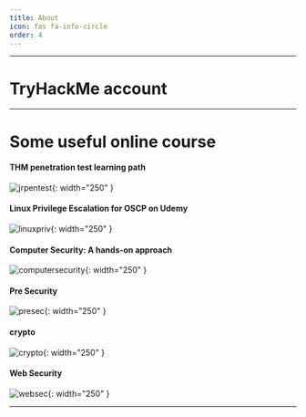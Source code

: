 ```yaml
---
title: About
icon: fas fa-info-circle
order: 4
---
```



---

# TryHackMe account
<script src="https://tryhackme.com/badge/836492"></script>

---

# Some useful online course

#### THM penetration test learning path
![jrpentest](/jrpen.png){: width="250" }

#### Linux Privilege Escalation for OSCP on Udemy
![linuxpriv](/linuxesc.jpg){: width="250" }

#### Computer Security: A hands-on approach
![computersecurity](/wenliangcomputersecurity.jpg){: width="250" }

#### Pre Security
![presec](/presec.png){: width="250" }

#### crypto
![crypto](/wenliangcrypto.jpg){: width="250" }

#### Web Security
![websec](/wenliangwebsecurity.jpg){: width="250" }

---
